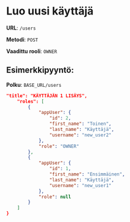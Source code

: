 # Luo uusi käyttäjä

**URL**: `/users`

**Metodi**: `POST`

**Vaadittu rooli**: `OWNER`

## Esimerkkipyyntö:

**Polku**: `BASE_URL/users`
```json
"title": "KÄYTTÄJÄN 1 LISÄYS",
    "roles": [
        {
            "appUser": {
                "id": 2,
                "first_name": "Toinen",
                "last_name": "Käyttäjä",
                "username": "new_user2"
            },
            "role": "OWNER"
        },
        {
            "appUser": {
                "id": 1,
                "first_name": "Ensimmäinen",
                "last_name": "Käyttäjä",
                "username": "new_user1"
            },
            "role": null
        }
    ]
}
